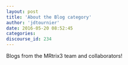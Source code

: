 ```yaml
---
layout: post
title: 'About the Blog category'
author: 'jdtournier'
date: 2016-05-20 08:52:45
categories:
discourse_id: 234
---
```

Blogs from the MRtrix3 team and collaborators!
            